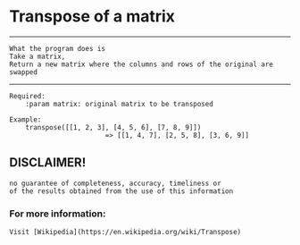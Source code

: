 # Transpose of a matrix

___
    What the program does is 
    Take a matrix, 
    Return a new matrix where the columns and rows of the original are swapped
___

    Required:
        :param matrix: original matrix to be transposed

    Example:
        transpose([[1, 2, 3], [4, 5, 6], [7, 8, 9]])
                            => [[1, 4, 7], [2, 5, 8], [3, 6, 9]]

## DISCLAIMER!
    no guarantee of completeness, accuracy, timeliness or 
    of the results obtained from the use of this information

### For more information:
	Visit [Wikipedia](https://en.wikipedia.org/wiki/Transpose)